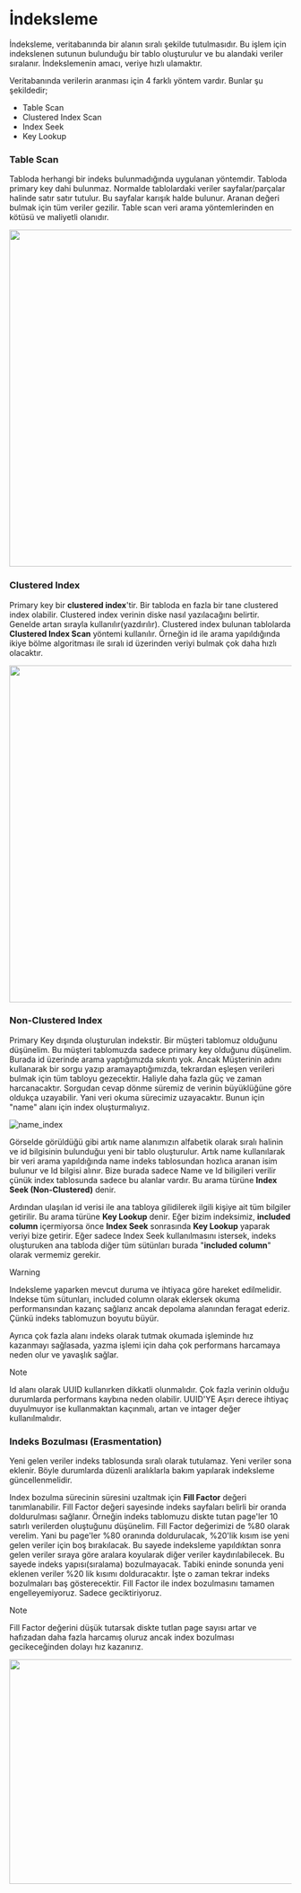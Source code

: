 # İndeksleme

İndeksleme, veritabanında bir alanın sıralı şekilde tutulmasıdır. Bu işlem için
indekslenen sutunun bulunduğu bir tablo oluşturulur ve bu alandaki veriler sıralanır.
İndekslemenin amacı, veriye hızlı ulamaktır.

Veritabanında verilerin aranması için 4 farklı yöntem vardır. Bunlar şu şekildedir;

* Table Scan
* Clustered Index Scan
* Index Seek
* Key Lookup

### Table Scan

Tabloda herhangi bir indeks bulunmadığında uygulanan yöntemdir. Tabloda primary key dahi bulunmaz.
Normalde tablolardaki veriler sayfalar/parçalar halinde satır satır tutulur.
Bu sayfalar karışık halde bulunur. Aranan değeri bulmak için tüm veriler gezilir.
Table scan veri arama yöntemlerinden en kötüsü ve maliyetli olanıdır.


<img src="https://cs186berkeley.net/notes/assets/images/02-DisksFiles/PageVisual.png"  width="600"/>

### Clustered Index

Primary key bir **clustered index**'tir. Bir tabloda en fazla bir tane clustered index olabilir.
Clustered index verinin diske nasıl yazılacağını belirtir. Genelde artan sırayla kullanılır(yazdırılır).
Clustered index bulunan tablolarda **Clustered Index Scan** yöntemi kullanılır. Örneğin id ile arama
yapıldığında ikiye bölme algoritması ile sıralı id üzerinden veriyi bulmak çok daha hızlı olacaktır.


<img src="https://miro.medium.com/v2/resize:fit:858/1*ZMC3u0m5r830C2VDbaTa7g.jpeg"  width="600"/>

### Non-Clustered Index

Primary Key dışında oluşturulan indekstir. Bir müşteri tablomuz olduğunu düşünelim.
Bu müşteri tablomuzda sadece primary key olduğunu düşünelim. Burada id üzerinde arama yaptığımızda sıkıntı yok.
Ancak Müşterinin adını kullanarak bir sorgu yazıp aramayaptığımızda, tekrardan eşleşen verileri
bulmak için tüm tabloyu gezecektir. Haliyle daha fazla güç ve zaman harcanacaktır. Sorgudan cevap dönme süremiz de
verinin büyüklüğüne göre oldukça uzayabilir. Yani veri okuma sürecimiz uzayacaktır.
Bunun için "name" alanı için index oluşturmalıyız. 

![name_index](https://miro.medium.com/v2/resize:fit:931/1*sz3PldJHpc_cCTbk1YR7LA.png)

Görselde görüldüğü gibi artık name alanımızın alfabetik olarak sıralı halinin ve id bilgisinin bulunduğuı
yeni bir tablo oluşturulur. Artık name kullanılarak bir veri arama yapıldığında
name indeks tablosundan hozlıca aranan isim bulunur ve Id bilgisi alınır.
Bize burada sadece Name ve Id biligileri verilir çünük index tablosunda sadece bu alanlar vardır.
Bu arama türüne **Index Seek (Non-Clustered)** denir.

Ardından ulaşılan id verisi ile ana tabloya gilidilerek ilgili kişiye ait tüm bilgiler getirilir.
Bu arama türüne **Key Lookup** denir. Eğer bizim indeksimiz, **included column**
içermiyorsa önce **Index Seek** sonrasında **Key Lookup** yaparak veriyi bize getirir.
Eğer sadece Index Seek kullanılmasını istersek, indeks oluşturuken ana tabloda diğer tüm sütünları
burada "**included column**" olarak vermemiz gerekir.


>[!WARNING] 
> 
>Indeksleme yaparken mevcut duruma ve ihtiyaca göre hareket edilmelidir.
> Indekse tüm sütunları, included column olarak eklersek okuma performansından kazanç
> sağlarız ancak depolama alanından feragat ederiz. Çünkü indeks tablomuzun boyutu büyür.
> 
>Ayrıca çok fazla alanı indeks olarak tutmak okumada işleminde hız kazanmayı sağlasada,
> yazma işlemi için daha çok performans harcamaya neden olur ve yavaşlık sağlar.

> [!NOTE]
> 
> Id alanı olarak UUID kullanırken dikkatli olunmalıdır. Çok fazla verinin olduğu
> durumlarda performans kaybına neden olabilir. UUID'YE Aşırı derece ihtiyaç duyulmuyor ise 
> kullanmaktan kaçınmalı, artan ve intager değer kullanılmalıdır.


### Indeks Bozulması (Erasmentation)

Yeni gelen veriler indeks tablosunda sıralı olarak tutulamaz.
Yeni veriler sona eklenir. Böyle durumlarda düzenli aralıklarla bakım yapılarak indeksleme güncellenmelidir.

Index bozulma sürecinin süresini uzaltmak için **Fill Factor** değeri tanımlanabilir.
Fill Factor değeri sayesinde indeks sayfaları belirli bir oranda doldurulması sağlanır.
Örneğin indeks tablomuzu diskte tutan page'ler 10 satırlı verilerden oluştuğunu düşünelim.
Fill Factor değerimizi de %80 olarak verelim. Yani bu page'ler %80 oranında doldurulacak, %20'lik 
kısım ise yeni gelen veriler için boş bırakılacak. Bu sayede indeksleme yapıldıktan sonra gelen veriler sıraya göre aralara 
koyularak diğer veriler kaydırılabilecek. Bu sayede indeks yapısı(sıralama) bozulmayacak.
Tabiki eninde sonunda yeni eklenen veriler %20 lik kısımı dolduracaktır. İşte o zaman tekrar
indeks bozulmaları baş gösterecektir. Fill Factor ile index bozulmasını tamamen engelleyemiyoruz.
Sadece geciktiriyoruz.

> [!NOTE]
>
> Fill Factor değerini düşük tutarsak diskte tutlan page sayısı artar ve 
> hafızadan daha fazla harcamış oluruz ancak index bozulması gecikeceğinden dolayı hız kazanırız.
>


<img src="https://media.geeksforgeeks.org/wp-content/uploads/20230416145322/FIll-Factor.png"  height="400" width="600"/>


